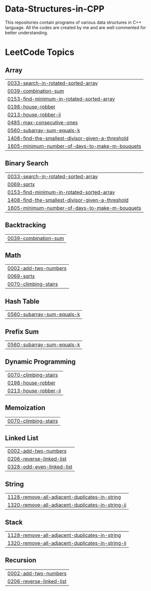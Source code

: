 # Data-Structures-in-CPP
This repositories contain programs of various data structures in C++ language. All the codes are created by me and are well commented for better understanding.

<!---LeetCode Topics Start-->
# LeetCode Topics
## Array
|  |
| ------- |
| [0033-search-in-rotated-sorted-array](https://github.com/Sakshamwane/Data-Structures-in-CPP/tree/master/0033-search-in-rotated-sorted-array) |
| [0039-combination-sum](https://github.com/Sakshamwane/Data-Structures-in-CPP/tree/master/0039-combination-sum) |
| [0153-find-minimum-in-rotated-sorted-array](https://github.com/Sakshamwane/Data-Structures-in-CPP/tree/master/0153-find-minimum-in-rotated-sorted-array) |
| [0198-house-robber](https://github.com/Sakshamwane/Data-Structures-in-CPP/tree/master/0198-house-robber) |
| [0213-house-robber-ii](https://github.com/Sakshamwane/Data-Structures-in-CPP/tree/master/0213-house-robber-ii) |
| [0485-max-consecutive-ones](https://github.com/Sakshamwane/Data-Structures-in-CPP/tree/master/0485-max-consecutive-ones) |
| [0560-subarray-sum-equals-k](https://github.com/Sakshamwane/Data-Structures-in-CPP/tree/master/0560-subarray-sum-equals-k) |
| [1408-find-the-smallest-divisor-given-a-threshold](https://github.com/Sakshamwane/Data-Structures-in-CPP/tree/master/1408-find-the-smallest-divisor-given-a-threshold) |
| [1605-minimum-number-of-days-to-make-m-bouquets](https://github.com/Sakshamwane/Data-Structures-in-CPP/tree/master/1605-minimum-number-of-days-to-make-m-bouquets) |
## Binary Search
|  |
| ------- |
| [0033-search-in-rotated-sorted-array](https://github.com/Sakshamwane/Data-Structures-in-CPP/tree/master/0033-search-in-rotated-sorted-array) |
| [0069-sqrtx](https://github.com/Sakshamwane/Data-Structures-in-CPP/tree/master/0069-sqrtx) |
| [0153-find-minimum-in-rotated-sorted-array](https://github.com/Sakshamwane/Data-Structures-in-CPP/tree/master/0153-find-minimum-in-rotated-sorted-array) |
| [1408-find-the-smallest-divisor-given-a-threshold](https://github.com/Sakshamwane/Data-Structures-in-CPP/tree/master/1408-find-the-smallest-divisor-given-a-threshold) |
| [1605-minimum-number-of-days-to-make-m-bouquets](https://github.com/Sakshamwane/Data-Structures-in-CPP/tree/master/1605-minimum-number-of-days-to-make-m-bouquets) |
## Backtracking
|  |
| ------- |
| [0039-combination-sum](https://github.com/Sakshamwane/Data-Structures-in-CPP/tree/master/0039-combination-sum) |
## Math
|  |
| ------- |
| [0002-add-two-numbers](https://github.com/Sakshamwane/Data-Structures-in-CPP/tree/master/0002-add-two-numbers) |
| [0069-sqrtx](https://github.com/Sakshamwane/Data-Structures-in-CPP/tree/master/0069-sqrtx) |
| [0070-climbing-stairs](https://github.com/Sakshamwane/Data-Structures-in-CPP/tree/master/0070-climbing-stairs) |
## Hash Table
|  |
| ------- |
| [0560-subarray-sum-equals-k](https://github.com/Sakshamwane/Data-Structures-in-CPP/tree/master/0560-subarray-sum-equals-k) |
## Prefix Sum
|  |
| ------- |
| [0560-subarray-sum-equals-k](https://github.com/Sakshamwane/Data-Structures-in-CPP/tree/master/0560-subarray-sum-equals-k) |
## Dynamic Programming
|  |
| ------- |
| [0070-climbing-stairs](https://github.com/Sakshamwane/Data-Structures-in-CPP/tree/master/0070-climbing-stairs) |
| [0198-house-robber](https://github.com/Sakshamwane/Data-Structures-in-CPP/tree/master/0198-house-robber) |
| [0213-house-robber-ii](https://github.com/Sakshamwane/Data-Structures-in-CPP/tree/master/0213-house-robber-ii) |
## Memoization
|  |
| ------- |
| [0070-climbing-stairs](https://github.com/Sakshamwane/Data-Structures-in-CPP/tree/master/0070-climbing-stairs) |
## Linked List
|  |
| ------- |
| [0002-add-two-numbers](https://github.com/Sakshamwane/Data-Structures-in-CPP/tree/master/0002-add-two-numbers) |
| [0206-reverse-linked-list](https://github.com/Sakshamwane/Data-Structures-in-CPP/tree/master/0206-reverse-linked-list) |
| [0328-odd-even-linked-list](https://github.com/Sakshamwane/Data-Structures-in-CPP/tree/master/0328-odd-even-linked-list) |
## String
|  |
| ------- |
| [1128-remove-all-adjacent-duplicates-in-string](https://github.com/Sakshamwane/Data-Structures-in-CPP/tree/master/1128-remove-all-adjacent-duplicates-in-string) |
| [1320-remove-all-adjacent-duplicates-in-string-ii](https://github.com/Sakshamwane/Data-Structures-in-CPP/tree/master/1320-remove-all-adjacent-duplicates-in-string-ii) |
## Stack
|  |
| ------- |
| [1128-remove-all-adjacent-duplicates-in-string](https://github.com/Sakshamwane/Data-Structures-in-CPP/tree/master/1128-remove-all-adjacent-duplicates-in-string) |
| [1320-remove-all-adjacent-duplicates-in-string-ii](https://github.com/Sakshamwane/Data-Structures-in-CPP/tree/master/1320-remove-all-adjacent-duplicates-in-string-ii) |
## Recursion
|  |
| ------- |
| [0002-add-two-numbers](https://github.com/Sakshamwane/Data-Structures-in-CPP/tree/master/0002-add-two-numbers) |
| [0206-reverse-linked-list](https://github.com/Sakshamwane/Data-Structures-in-CPP/tree/master/0206-reverse-linked-list) |
<!---LeetCode Topics End-->